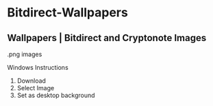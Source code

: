 # Bitdirect-Wallpapers
Wallpapers | Bitdirect and Cryptonote Images
----------------------------------------------

.png images

Windows Instructions
1. Download
2. Select Image
3. Set as desktop background

